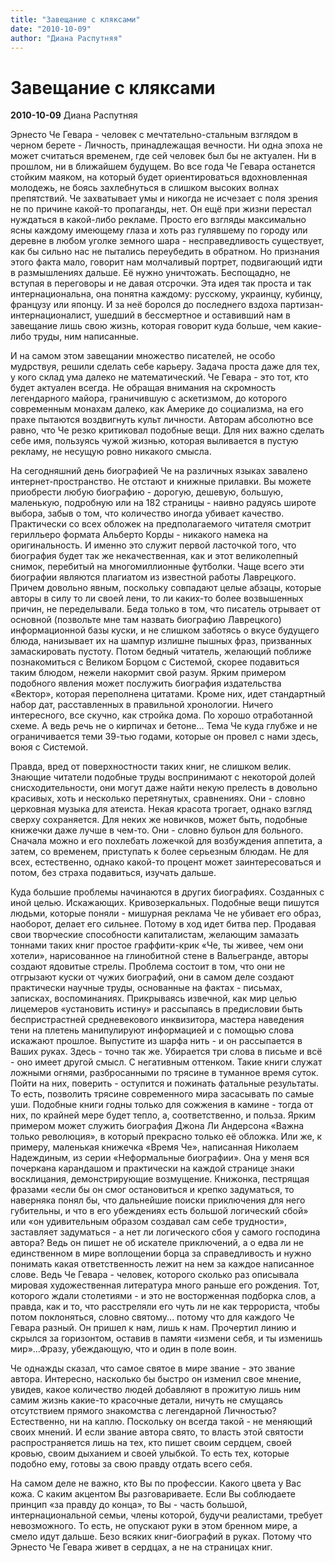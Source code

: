 ```yaml
---
title: "Завещание с кляксами"
date: "2010-10-09"
author: "Диана Распутняя"
---
```


# Завещание с кляксами

**2010-10-09** Диана Распутняя

Эрнесто Че Гевара - человек с мечтательно-стальным взглядом в черном берете - Личность, принадлежащая вечности. Ни одна эпоха не может считаться временем, где сей человек был бы не актуален. Ни в прошлом, ни в ближайшем будущем. Во все года Че Гевара останется стойким маяком, на который будет ориентироваться вдохновленная молодежь, не боясь захлебнуться в слишком высоких волнах препятствий. Че захватывает умы и никогда не исчезает с поля зрения не по причине какой-то пропаганды, нет. Он ещё при жизни перестал нуждаться в какой-либо рекламе. Просто его взгляды максимально ясны каждому имеющему глаза и хоть раз гулявшему по городу или деревне в любом уголке земного шара - несправедливость существует, как бы сильно нас не пытались переубедить в обратном. Но признания этого факта мало, говорит нам молчаливый портрет, подвигающий идти в размышлениях дальше. Её нужно уничтожать. Беспощадно, не вступая в переговоры и не давая отсрочки. Эта идея так проста и так интернациональна, она понятна каждому: русскому, украинцу, кубинцу, французу или японцу. И за неё боролся до последнего вздоха партизан-интернационалист, ушедший в бессмертное и оставивший нам в завещание лишь свою жизнь, которая говорит куда больше, чем какие-либо труды, ним написанные.

И на самом этом завещании множество писателей, не особо мудрствуя, решили сделать себе карьеру. Задача проста даже для тех, у кого склад ума далеко не математический. Че Гевара - это тот, кто будет актуален всегда. Не обращая внимания на скромность легендарного майора, граничившую с аскетизмом, до которого современным монахам далеко, как Америке до социализма, на его прахе пытаются воздвигнуть культ личности. Авторам абсолютно все равно, что Че резко критиковал подобные вещи. Для них важно сделать себе имя, пользуясь чужой жизнью, которая выливается в пустую рекламу, не несущую ровно никакого смысла.

На сегодняшний день биографией Че на различных языках завалено интернет-пространство. Не отстают и книжные прилавки. Вы можете приобрести любую биографию - дорогую, дешевую, большую, маленькую, подробную или на 182 страницы - наивно радуясь широте выбора, забыв о том, что количество иногда убивает качество. Практически со всех обложек на предполагаемого читателя смотрит герилльеро формата Альберто Корды - никакого намека на оригинальность. И именно это служит первой ласточкой того, что биография будет так же некачественная, как и этот великолепный снимок, перебитый на многомиллионные футболки. Чаще всего эти биографии являются плагиатом из известной работы Лаврецкого. Причем довольно явным, поскольку совпадают целые абзацы, которые авторы в силу то ли своей лени, то ли каких-то более возвышенных причин, не переделывали. Беда только в том, что писатель отрывает от основной (позвольте мне там назвать биографию Лаврецкого) информационной базы куски, и не слишком заботясь о вкусе будущего блюда, нанизывает их на шампур излишне пышных фраз, призванных замаскировать пустоту. Потом бедный читатель, желающий поближе познакомиться с Великом Борцом с Системой, скорее подавиться таким блюдом, нежели накормит свой разум. Ярким примером подобного явления может послужить биография издательства «Вектор», которая переполнена цитатами. Кроме них, идет стандартный набор дат, расставленных в правильной хронологии. Ничего интересного, все скучно, как стройка дома. По хорошо отработанной схеме. А ведь речь не о кирпичах и бетоне... Тема Че куда глубже и не ограничивается теми 39-тью годами, которые он провел с нами здесь, воюя с Системой.

Правда, вред от поверхностности таких книг, не слишком велик. Знающие читатели подобные труды воспринимают с некоторой долей снисходительности, они могут даже найти некую прелесть в довольно красивых, хоть и несколько перетянутых, сравнениях. Они - словно церковная музыка для атеиста. Некая красота трогает, однако взгляд сверху сохраняется. Для неких же новичков, может быть, подобные книжечки даже лучше в чем-то. Они - словно бульон для больного. Сначала можно и его похлебать ложечкой для возбуждения аппетита, а затем, со временем, приступать к более серьезным блюдам. Не для всех, естественно, однако какой-то процент может заинтересоваться и потом, без страха подавиться, изучать дальше.

Куда большие проблемы начинаются в других биографиях. Созданных с иной целью. Искажающих. Кривозеркальных. Подобные вещи пишутся людьми, которые поняли - мишурная реклама Че не убивает его образ, наоборот, делает его сильнее. Потому в ход идет битва пер. Продавая свои творческие способности капиталистам, желающим замазать тоннами таких книг простое граффити-крик «Че, ты живее, чем они хотели», нарисованное на глинобитной стене в Вальегранде, авторы создают ядовитые стрелы. Проблема состоит в том, что они не отгрызают куски от чужих биографий, они в самом деле создают практически научные труды, основанные на фактах - письмах, записках, воспоминаниях. Прикрываясь извечной, как мир целью лицемеров «установить истину» и рассыпаясь в предисловии быть беспристрастней средневекового инквизитора, мастера наведения тени на плетень манипулируют информацией и с помощью слова искажают прошлое. Выпустите из шарфа нить - и он рассыпается в Ваших руках. Здесь - точно так же. Убирается три слова в письме и всё - оно имеет другой смысл. С негативным оттенком. Такие книги служат ложными огнями, разбросанными по трясине в туманное время суток. Пойти на них, поверить - оступится и пожинать фатальные результаты. То есть, позволить трясине современного мира засасывать по самые уши. Подобные книги годны только для сожжения в камине - тогда от них, по крайней мере будет тепло, а, соответственно, и польза. Ярким примером может служить биография Джона Ли Андерсона «Важна только революция», в который прекрасно только её обложка. Или же, к примеру, маленькая книжечка «Время Че», написанная Николаем Надеждиным, из серии «Неформальные биографии». Она у меня вся почеркана карандашом и практически на каждой странице знаки восклицания, демонстрирующие возмущение. Книжонка, пестрящая фразами «если бы он смог остановиться и крепко задуматься, то наверняка понял бы, что дальнейшие поиски приключения для него губительны, и что в его убеждениях есть большой логический сбой» или «он удивительным образом создавал сам себе трудности», заставляет задуматься - а нет ли логического сбоя у самого господина автора? Ведь он пишет не об искателе приключений, а о едва ли не единственном в мире воплощении борца за справедливость и нужно понимать какая ответственность лежит на нем за каждое написанное слове. Ведь Че Гевара - человек, которого сколько раз описывала мировая художественная литература много раньше его рождения. Тот, которого ждали столетиями - и это не восторженная подборка слов, а правда, как и то, что расстреляли его чуть ли не как террориста, чтобы потом поклоняться, словно святому... потому что для каждого Че Гевара разный. Он пришел к нам, лишь к нам. Прочертил линию и скрылся за горизонтом, оставив в памяти «измени себя, и ты изменишь мир»...Фразу, убеждающую, что и один в поле воин.

Че однажды сказал, что самое святое в мире звание - это звание автора. Интересно, насколько бы быстро он изменил свое мнение, увидев, какое количество людей добавляют в прожитую лишь ним самим жизнь какие-то красочные детали, ничуть не смущаясь отсутствием прямого знакомства с легендарной Личностью? Естественно, ни на каплю. Поскольку он всегда такой - не меняющий своих мнений. И если звание автора свято, то власть этой святости распространяется лишь на тех, кто пишет своим сердцем, своей кровью, своим дыханием и своей улыбкой. То есть тех, которые подобно ему, готовы за свою правду отдать всего себя.

На самом деле не важно, кто Вы по профессии. Какого цвета у Вас кожа. С каким акцентом Вы разговариваете. Если Вы соблюдаете принцип «за правду до конца», то Вы - часть большой, интернациональной семьи, члены которой, будучи реалистами, требует невозможного. То есть, не опускают руки в этом бренном мире, а смело идут дальше. Безо всяких книг-биографий в руках. Потому что Эрнесто Че Гевара живет в сердцах, а не на страницах книг.